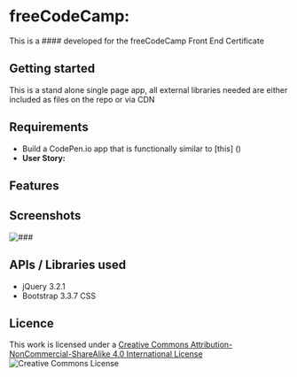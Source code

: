 # freeCodeCamp: 

This is a #### developed for the freeCodeCamp Front End Certificate

## Getting started

This is a stand alone single page app, all external libraries needed are either included as files on the repo or via CDN

## Requirements

* Build a CodePen.io app that is functionally similar to [this] ()
* **User Story:** 

## Features


## Screenshots

![###](/###.png "###")

## APIs / Libraries used

* jQuery 3.2.1
* Bootstrap 3.3.7 CSS

## Licence 

This work is licensed under a [Creative Commons Attribution-NonCommercial-ShareAlike 4.0 International License](http://creativecommons.org/licenses/by-nc-sa/4.0/)
![Creative Commons License](https://i.creativecommons.org/l/by-nc-sa/4.0/88x31.png "Creative Commons License")

